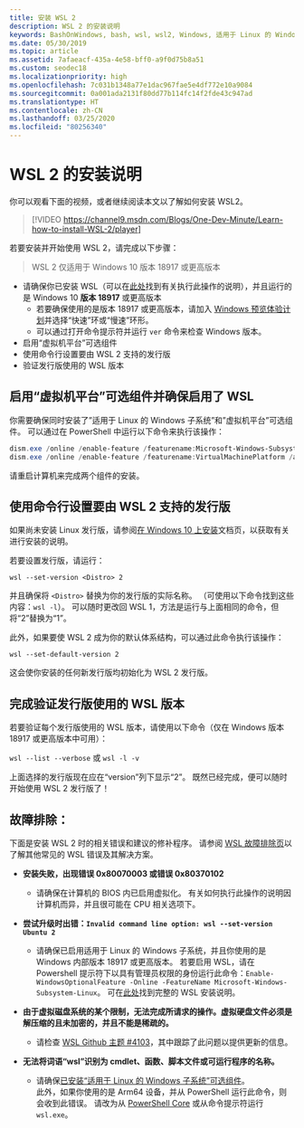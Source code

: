 ```yaml
---
title: 安装 WSL 2
description: WSL 2 的安装说明
keywords: BashOnWindows, bash, wsl, wsl2, Windows, 适用于 Linux 的 Windows 子系统, windowssubsystem, ubuntu, debian, suse, Windows 10, 安装
ms.date: 05/30/2019
ms.topic: article
ms.assetid: 7afaeacf-435a-4e58-bff0-a9f0d75b8a51
ms.custom: seodec18
ms.localizationpriority: high
ms.openlocfilehash: 7c031b1348a77e1dac967fae5e4df772e10a9084
ms.sourcegitcommit: 0a001ada2131f80dd77b114fc14f2fde43c947ad
ms.translationtype: HT
ms.contentlocale: zh-CN
ms.lasthandoff: 03/25/2020
ms.locfileid: "80256340"
---
```

# <a name="installation-instructions-for-wsl-2"></a>WSL 2 的安装说明

你可以观看下面的视频，或者继续阅读本文以了解如何安装 WSL2。 

> [!VIDEO https://channel9.msdn.com/Blogs/One-Dev-Minute/Learn-how-to-install-WSL-2/player]

若要安装并开始使用 WSL 2，请完成以下步骤：

> WSL 2 仅适用于 Windows 10 版本 18917 或更高版本

- 请确保你已安装 WSL（可以在[此处](./install-win10.md)找到有关执行此操作的说明），并且运行的是 Windows 10 **版本 18917** 或更高版本
   - 若要确保使用的是版本 18917 或更高版本，请加入 [Windows 预览体验计划](https://insider.windows.com/en-us/)并选择“快速”环或“慢速”环形。 
   - 可以通过打开命令提示符并运行 `ver` 命令来检查 Windows 版本。
- 启用“虚拟机平台”可选组件
- 使用命令行设置要由 WSL 2 支持的发行版
- 验证发行版使用的 WSL 版本

## <a name="enable-the-virtual-machine-platform-optional-component-and-make-sure-wsl-is-enabled"></a>启用“虚拟机平台”可选组件并确保启用了 WSL

你需要确保同时安装了”适用于 Linux 的 Windows 子系统”和”虚拟机平台”可选组件。 可以通过在 PowerShell 中运行以下命令来执行该操作： 

```powershell
dism.exe /online /enable-feature /featurename:Microsoft-Windows-Subsystem-Linux /all /norestart
dism.exe /online /enable-feature /featurename:VirtualMachinePlatform /all /norestart
```

请重启计算机来完成两个组件的安装。


## <a name="set-a-distro-to-be-backed-by-wsl-2-using-the-command-line"></a>使用命令行设置要由 WSL 2 支持的发行版

如果尚未安装 Linux 发行版，请参阅[在 Windows 10 上安装](./install-win10.md#install-your-linux-distribution-of-choice)文档页，以获取有关进行安装的说明。 

若要设置发行版，请运行： 

```
wsl --set-version <Distro> 2
```

并且确保将 `<Distro>` 替换为你的发行版的实际名称。 （可使用以下命令找到这些内容：`wsl -l`）。 可以随时更改回 WSL 1，方法是运行与上面相同的命令，但将“2”替换为“1”。

此外，如果要使 WSL 2 成为你的默认体系结构，可以通过此命令执行该操作：

```
wsl --set-default-version 2
```

这会使你安装的任何新发行版均初始化为 WSL 2 发行版。

## <a name="finish-with-verifying-what-versions-of-wsl-your-distro-are-using"></a>完成验证发行版使用的 WSL 版本

若要验证每个发行版使用的 WSL 版本，请使用以下命令（仅在 Windows 版本 18917 或更高版本中可用）：

`wsl --list --verbose` 或 `wsl -l -v`

上面选择的发行版现在应在“version”列下显示“2”。 既然已经完成，便可以随时开始使用 WSL 2 发行版了！ 

## <a name="troubleshooting"></a>故障排除： 

下面是安装 WSL 2 时的相关错误和建议的修补程序。 请参阅 [WSL 故障排除页](troubleshooting.md)以了解其他常见的 WSL 错误及其解决方案。

* **安装失败，出现错误 0x80070003 或错误 0x80370102**
    * 请确保在计算机的 BIOS 内已启用虚拟化。 有关如何执行此操作的说明因计算机而异，并且很可能在 CPU 相关选项下。
   
* **尝试升级时出错：`Invalid command line option: wsl --set-version Ubuntu 2`**
    * 请确保已启用适用于 Linux 的 Windows 子系统，并且你使用的是 Windows 内部版本 18917 或更高版本。 若要启用 WSL，请在 Powershell 提示符下以具有管理员权限的身份运行此命令：`Enable-WindowsOptionalFeature -Online -FeatureName Microsoft-Windows-Subsystem-Linux`。 可在[此处](./install-win10.md)找到完整的 WSL 安装说明。

* **由于虚拟磁盘系统的某个限制，无法完成所请求的操作。虚拟硬盘文件必须是解压缩的且未加密的，并且不能是稀疏的。**
    * 请检查 [WSL Github 主题 #4103](https://github.com/microsoft/WSL/issues/4103)，其中跟踪了此问题以提供更新的信息。

* **无法将词语“wsl”识别为 cmdlet、函数、脚本文件或可运行程序的名称。** 
    * 请确保[已安装“适用于 Linux 的 Windows 子系统”可选组件](./wsl2-install.md#enable-the-virtual-machine-platform-optional-component-and-make-sure-wsl-is-enabled)。<br> 此外，如果你使用的是 Arm64 设备，并从 PowerShell 运行此命令，则会收到此错误。 请改为从 [PowerShell Core](https://docs.microsoft.com/en-us/powershell/scripting/install/installing-powershell-core-on-windows?view=powershell-6) 或从命令提示符运行 `wsl.exe`。 
